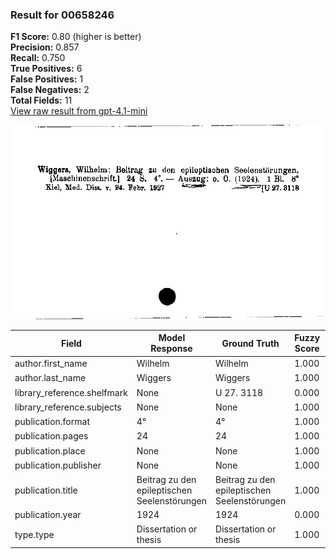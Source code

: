 ### Result for 00658246
**F1 Score:** 0.80 (higher is better)<br>**Precision:** 0.857<br>**Recall:** 0.750<br>**True Positives:** 6<br>**False Positives:** 1<br>**False Negatives:** 2<br>**Total Fields:** 11<br>[View raw result from gpt-4.1-mini](https://github.com/RISE-UNIBAS/humanities_data_benchmark/blob/main/results/2025-09-02/T0161/request_T0161_00658246.json)

<img src="https://github.com/RISE-UNIBAS/humanities_data_benchmark/blob/main/benchmarks/zettelkatalog/images/00658246.jpg?raw=true" alt="00658246" width="600px">

| Field | Model Response | Ground Truth | Fuzzy Score | Match |
|-------|----------------|--------------|-------------|-------|
| author.first_name | Wilhelm | Wilhelm | 1.000 | ✅ |
| author.last_name | Wiggers | Wiggers | 1.000 | ✅ |
| library_reference.shelfmark | None | U 27. 3118 | 0.000 | ❌ |
| library_reference.subjects | None | None | 1.000 | ✅ |
| publication.format | 4° | 4° | 1.000 | ✅ |
| publication.pages | 24 | 24 | 1.000 | ✅ |
| publication.place | None | None | 1.000 | ✅ |
| publication.publisher | None | None | 1.000 | ✅ |
| publication.title | Beitrag zu den epileptischen Seelenstörungen | Beitrag zu den epileptischen Seelenstörungen | 1.000 | ✅ |
| publication.year | 1924 | 1924 | 0.000 | ❌ |
| type.type | Dissertation or thesis | Dissertation or thesis | 1.000 | ✅ |
